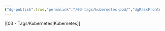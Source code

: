 ```yaml
---
{"dg-publish":true,"permalink":"/03-tags/kubernetes-pod/","dgPassFrontmatter":true}
---
```


[[03 - Tags/Kubernetes\|Kubernetes]]